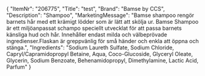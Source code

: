 {
  "ItemNr": "206775",
  "Title": "test",
  "Brand": "Bamse by CCS",
  "Description": "Shampoo",
  "MarketingMessage": "Bamse shampoo rengör barnets hår med ett krämigt lödder som är lätt att skölja ur. Bamse Shampoo är ett miljöanpassat schampo speciellt utvecklat för att passa barnets känsliga hud och hår. Innehåller endast milda och välbeprövade ingredienser.Flaskan är greppvänlig för små händer och enkla att öppna och stänga.",
  "Ingredients": "Sodium Laureth Sulfate, Sodium Chloride, Capryl/Capramidopropyl Betaine, Aqua, Coco-Glucoside, Glyceryl Oleate, Glycerin, Sodium Benzoate, Behenamidopropyl, Dimethylamine, Lactic Acid, Parfum"
}